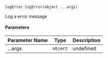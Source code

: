 [//]: # (version=32c46719ab6bdbc4c102fccdfdd7eaf3ee893c2a6e3b24d6aac89c4d19f19bbc)

```js
logError.logError(object ...args)
```

Log a error message

#### Parameters
| Parameter Name | Type | Description |
| -------------- | ----------- | ----------- |
| ...args | `object` | undefined |
